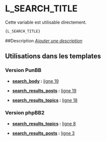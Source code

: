 # L_SEARCH_TITLE


Cette variable est utilisable directement.

```html
{L_SEARCH_TITLE}
```

##Description
[*Ajouter une description*](https://fa-tvars.appspot.com/var/L_SEARCH_TITLE)

## Utilisations dans les templates

### Version PunBB

* __[search_body](../tpl/var/punbb/search_body.md#readme) :__ [ligne 19](../tpl/src/punbb/search_body.tpl#L19)

* __[search_results_posts](../tpl/var/punbb/search_results_posts.md#readme) :__ [ligne 19](../tpl/src/punbb/search_results_posts.tpl#L19)

* __[search_results_topics](../tpl/var/punbb/search_results_topics.md#readme) :__ [ligne 18](../tpl/src/punbb/search_results_topics.tpl#L18)

### Version phpBB2

* __[search_results_topics](../tpl/var/subsilver/search_results_topics.md#readme) :__ [ligne 8](../tpl/src/subsilver/search_results_topics.tpl#L8)

* __[search_results_posts](../tpl/var/subsilver/search_results_posts.md#readme) :__ [ligne 3](../tpl/src/subsilver/search_results_posts.tpl#L3)